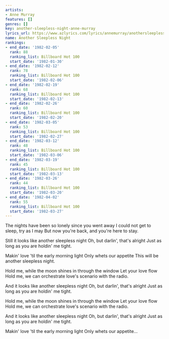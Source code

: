 ```yaml
---
artists:
- Anne Murray
features: []
genres: []
key: another-sleepless-night-anne-murray
lyrics_url: https://www.azlyrics.com/lyrics/annemurray/anothersleeplessnight.html
name: Another Sleepless Night
rankings:
- end_date: '1982-02-05'
  rank: 88
  ranking_list: Billboard Hot 100
  start_date: '1982-01-30'
- end_date: '1982-02-12'
  rank: 78
  ranking_list: Billboard Hot 100
  start_date: '1982-02-06'
- end_date: '1982-02-19'
  rank: 68
  ranking_list: Billboard Hot 100
  start_date: '1982-02-13'
- end_date: '1982-02-26'
  rank: 60
  ranking_list: Billboard Hot 100
  start_date: '1982-02-20'
- end_date: '1982-03-05'
  rank: 53
  ranking_list: Billboard Hot 100
  start_date: '1982-02-27'
- end_date: '1982-03-12'
  rank: 48
  ranking_list: Billboard Hot 100
  start_date: '1982-03-06'
- end_date: '1982-03-19'
  rank: 45
  ranking_list: Billboard Hot 100
  start_date: '1982-03-13'
- end_date: '1982-03-26'
  rank: 44
  ranking_list: Billboard Hot 100
  start_date: '1982-03-20'
- end_date: '1982-04-02'
  rank: 55
  ranking_list: Billboard Hot 100
  start_date: '1982-03-27'
---
```


The nights have been so lonely since you went away
I could not get to sleep, try as I may
But now you're back, and you're here to stay.

Still it looks like another sleepless night
Oh, but darlin', that's alright 
Just as long as you are holdin' me tight.

Makin' love 'til the early morning light
Only whets our appetite
This will be another sleepless night.

Hold me, while the moon shines in through the window
Let your love flow
Hold me, we can orchestrate love's scenario with the radio.

And it looks like another sleepless night
Oh, but darlin', that's alright
Just as long as you are holdin' me tight.

Hold me, while the moon shines in through the window
Let your love flow
Hold me, we can orchestrate love's scenario with the radio.

And it looks like another sleepless night
Oh, but darlin', that's alright
Just as long as you are holdin' me tight.

Makin' love 'til the early morning light
Only whets our appetite...



